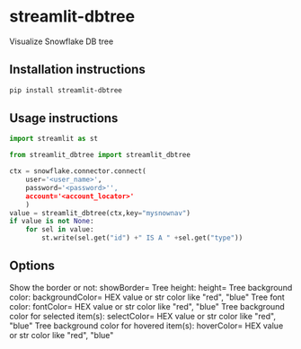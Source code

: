 # streamlit-dbtree

Visualize Snowflake DB tree

## Installation instructions 

```sh
pip install streamlit-dbtree
```

## Usage instructions

```python
import streamlit as st

from streamlit_dbtree import streamlit_dbtree

ctx = snowflake.connector.connect(
    user='<user_name>',
    password='<password>'',
    account='<account_locator>'
    )   
value = streamlit_dbtree(ctx,key="mysnownav")
if value is not None:
    for sel in value:
        st.write(sel.get("id") +" IS A " +sel.get("type"))

```
## Options
Show the border or not:
showBorder=<bool>
Tree height:
height=<int>
Tree background color:
backgroundColor=<str> HEX value or str color like "red", "blue"
Tree font color:
fontColor=<str> HEX value or str color like "red", "blue"
Tree background color for selected item(s):
selectColor=<str> HEX value or str color like "red", "blue"
Tree background color for hovered item(s):
hoverColor=<str> HEX value or str color like "red", "blue"

